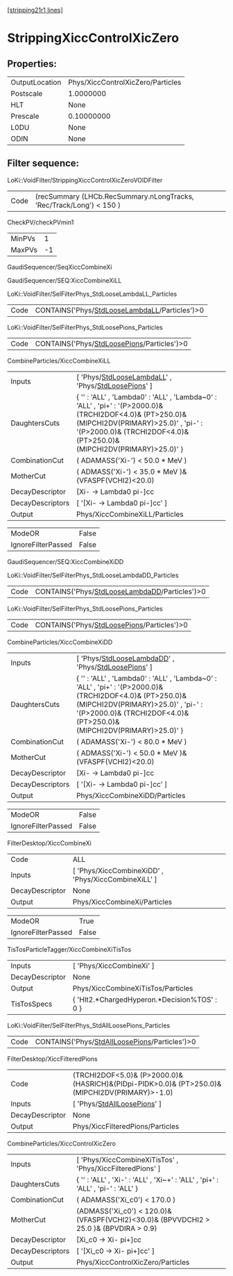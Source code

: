 [[stripping21r1 lines]](./stripping21r1-index)

# StrippingXiccControlXicZero

## Properties:

|                |                                   |
|----------------|-----------------------------------|
| OutputLocation | Phys/XiccControlXicZero/Particles |
| Postscale      | 1.0000000                         |
| HLT            | None                              |
| Prescale       | 0.10000000                        |
| L0DU           | None                              |
| ODIN           | None                              |

## Filter sequence:

LoKi::VoidFilter/StrippingXiccControlXicZeroVOIDFilter

|      |                                                                      |
|------|----------------------------------------------------------------------|
| Code | (recSummary (LHCb.RecSummary.nLongTracks, 'Rec/Track/Long') \< 150 ) |

CheckPV/checkPVmin1

|        |     |
|--------|-----|
| MinPVs | 1   |
| MaxPVs | -1  |

GaudiSequencer/SeqXiccCombineXi

GaudiSequencer/SEQ:XiccCombineXiLL

LoKi::VoidFilter/SelFilterPhys_StdLooseLambdaLL_Particles

|      |                                                                                                    |
|------|----------------------------------------------------------------------------------------------------|
| Code | CONTAINS('Phys/[StdLooseLambdaLL](./stripping21r1-commonparticles-stdlooselambdall)/Particles')\>0 |

LoKi::VoidFilter/SelFilterPhys_StdLoosePions_Particles

|      |                                                                                              |
|------|----------------------------------------------------------------------------------------------|
| Code | CONTAINS('Phys/[StdLoosePions](./stripping21r1-commonparticles-stdloosepions)/Particles')\>0 |

CombineParticles/XiccCombineXiLL

|                  |                                                                                                                                                                                                                               |
|------------------|-------------------------------------------------------------------------------------------------------------------------------------------------------------------------------------------------------------------------------|
| Inputs           | [ 'Phys/[StdLooseLambdaLL](./stripping21r1-commonparticles-stdlooselambdall)' , 'Phys/[StdLoosePions](./stripping21r1-commonparticles-stdloosepions)' ]                                                                     |
| DaughtersCuts    | { '' : 'ALL' , 'Lambda0' : 'ALL' , 'Lambda~0' : 'ALL' , 'pi+' : '(P\>2000.0)& (TRCHI2DOF\<4.0)& (PT\>250.0)& (MIPCHI2DV(PRIMARY)\>25.0)' , 'pi-' : '(P\>2000.0)& (TRCHI2DOF\<4.0)& (PT\>250.0)& (MIPCHI2DV(PRIMARY)\>25.0)' } |
| CombinationCut   | ( ADAMASS('Xi-') \< 50.0 \* MeV )                                                                                                                                                                                             |
| MotherCut        | ( ADMASS('Xi-') \< 35.0 \* MeV )&(VFASPF(VCHI2)\<20.0)                                                                                                                                                                        |
| DecayDescriptor  | [Xi- -\> Lambda0 pi-]cc                                                                                                                                                                                                     |
| DecayDescriptors | [ '[Xi- -\> Lambda0 pi-]cc' ]                                                                                                                                                                                             |
| Output           | Phys/XiccCombineXiLL/Particles                                                                                                                                                                                                |

|                    |       |
|--------------------|-------|
| ModeOR             | False |
| IgnoreFilterPassed | False |

GaudiSequencer/SEQ:XiccCombineXiDD

LoKi::VoidFilter/SelFilterPhys_StdLooseLambdaDD_Particles

|      |                                                                                                    |
|------|----------------------------------------------------------------------------------------------------|
| Code | CONTAINS('Phys/[StdLooseLambdaDD](./stripping21r1-commonparticles-stdlooselambdadd)/Particles')\>0 |

LoKi::VoidFilter/SelFilterPhys_StdLoosePions_Particles

|      |                                                                                              |
|------|----------------------------------------------------------------------------------------------|
| Code | CONTAINS('Phys/[StdLoosePions](./stripping21r1-commonparticles-stdloosepions)/Particles')\>0 |

CombineParticles/XiccCombineXiDD

|                  |                                                                                                                                                                                                                               |
|------------------|-------------------------------------------------------------------------------------------------------------------------------------------------------------------------------------------------------------------------------|
| Inputs           | [ 'Phys/[StdLooseLambdaDD](./stripping21r1-commonparticles-stdlooselambdadd)' , 'Phys/[StdLoosePions](./stripping21r1-commonparticles-stdloosepions)' ]                                                                     |
| DaughtersCuts    | { '' : 'ALL' , 'Lambda0' : 'ALL' , 'Lambda~0' : 'ALL' , 'pi+' : '(P\>2000.0)& (TRCHI2DOF\<4.0)& (PT\>250.0)& (MIPCHI2DV(PRIMARY)\>25.0)' , 'pi-' : '(P\>2000.0)& (TRCHI2DOF\<4.0)& (PT\>250.0)& (MIPCHI2DV(PRIMARY)\>25.0)' } |
| CombinationCut   | ( ADAMASS('Xi-') \< 80.0 \* MeV )                                                                                                                                                                                             |
| MotherCut        | ( ADMASS('Xi-') \< 50.0 \* MeV )&(VFASPF(VCHI2)\<20.0)                                                                                                                                                                        |
| DecayDescriptor  | [Xi- -\> Lambda0 pi-]cc                                                                                                                                                                                                     |
| DecayDescriptors | [ '[Xi- -\> Lambda0 pi-]cc' ]                                                                                                                                                                                             |
| Output           | Phys/XiccCombineXiDD/Particles                                                                                                                                                                                                |

|                    |       |
|--------------------|-------|
| ModeOR             | False |
| IgnoreFilterPassed | False |

FilterDesktop/XiccCombineXi

|                 |                                                       |
|-----------------|-------------------------------------------------------|
| Code            | ALL                                                   |
| Inputs          | [ 'Phys/XiccCombineXiDD' , 'Phys/XiccCombineXiLL' ] |
| DecayDescriptor | None                                                  |
| Output          | Phys/XiccCombineXi/Particles                          |

|                    |       |
|--------------------|-------|
| ModeOR             | True  |
| IgnoreFilterPassed | False |

TisTosParticleTagger/XiccCombineXiTisTos

|                 |                                                |
|-----------------|------------------------------------------------|
| Inputs          | [ 'Phys/XiccCombineXi' ]                     |
| DecayDescriptor | None                                           |
| Output          | Phys/XiccCombineXiTisTos/Particles             |
| TisTosSpecs     | { 'Hlt2.\*ChargedHyperon.\*Decision%TOS' : 0 } |

LoKi::VoidFilter/SelFilterPhys_StdAllLoosePions_Particles

|      |                                                                                                    |
|------|----------------------------------------------------------------------------------------------------|
| Code | CONTAINS('Phys/[StdAllLoosePions](./stripping21r1-commonparticles-stdallloosepions)/Particles')\>0 |

FilterDesktop/XiccFilteredPions

|                 |                                                                                                     |
|-----------------|-----------------------------------------------------------------------------------------------------|
| Code            | (TRCHI2DOF\<5.0)& (P\>2000.0)& (HASRICH)&(PIDpi-PIDK\>0.0)& (PT\>250.0)& (MIPCHI2DV(PRIMARY)\>-1.0) |
| Inputs          | [ 'Phys/[StdAllLoosePions](./stripping21r1-commonparticles-stdallloosepions)' ]                   |
| DecayDescriptor | None                                                                                                |
| Output          | Phys/XiccFilteredPions/Particles                                                                    |

CombineParticles/XiccControlXicZero

|                  |                                                                                           |
|------------------|-------------------------------------------------------------------------------------------|
| Inputs           | [ 'Phys/XiccCombineXiTisTos' , 'Phys/XiccFilteredPions' ]                               |
| DaughtersCuts    | { '' : 'ALL' , 'Xi-' : 'ALL' , 'Xi~+' : 'ALL' , 'pi+' : 'ALL' , 'pi-' : 'ALL' }           |
| CombinationCut   | ( ADAMASS('Xi_c0') \< 170.0 )                                                             |
| MotherCut        | (ADMASS('Xi_c0') \< 120.0)& (VFASPF(VCHI2)\<30.0)& (BPVVDCHI2 \> 25.0 )& (BPVDIRA \> 0.9) |
| DecayDescriptor  | [Xi_c0 -\> Xi- pi+]cc                                                                   |
| DecayDescriptors | [ '[Xi_c0 -\> Xi- pi+]cc' ]                                                           |
| Output           | Phys/XiccControlXicZero/Particles                                                         |
